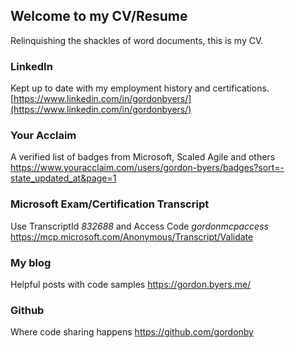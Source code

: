 ## Welcome to my CV/Resume
Relinquishing the shackles of word documents, this is my CV.

### LinkedIn
Kept up to date with my employment history and certifications.
[https://www.linkedin.com/in/gordonbyers/](https://www.linkedin.com/in/gordonbyers/)

### Your Acclaim
A verified list of badges from Microsoft, Scaled Agile and others
https://www.youracclaim.com/users/gordon-byers/badges?sort=-state_updated_at&page=1

### Microsoft Exam/Certification Transcript
Use TranscriptId *832688* and Access Code *gordonmcpaccess*
https://mcp.microsoft.com/Anonymous/Transcript/Validate

### My blog
Helpful posts with code samples
https://gordon.byers.me/

### Github
Where code sharing happens
https://github.com/gordonby
